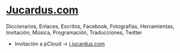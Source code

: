 # [Jucardus.com](https://jucardus.com)

Diccionarios, Enlaces, Escritos, Facebook, Fotografías, Herramientas, Invitación, Música, Programación, Traducciones, Twitter

* Invitación a pCloud → [i.jucardus.com](https://i.jucardus.com)
